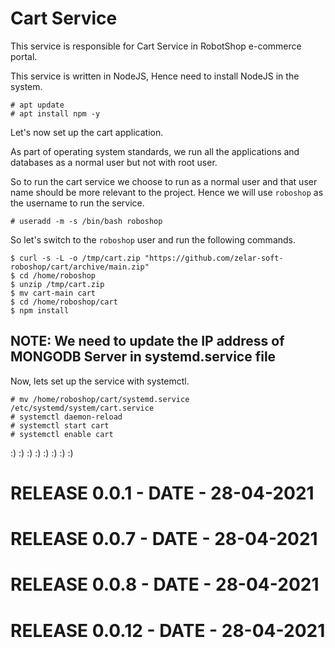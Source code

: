 # Cart Service

This service is responsible for Cart Service in  RobotShop e-commerce portal.

This service is written in NodeJS, Hence need to install NodeJS in the system.

```
# apt update
# apt install npm -y 
```

Let's now set up the cart application.

As part of operating system standards, we run all the applications and databases as a normal user but not with root user.

So to run the cart service we choose to run as a normal user and that user name should be more relevant to the project. Hence we will use `roboshop` as the username to run the service.

```
# useradd -m -s /bin/bash roboshop
```

So let's switch to the `roboshop` user and run the following commands.

```
$ curl -s -L -o /tmp/cart.zip "https://github.com/zelar-soft-roboshop/cart/archive/main.zip"
$ cd /home/roboshop
$ unzip /tmp/cart.zip
$ mv cart-main cart
$ cd /home/roboshop/cart
$ npm install 
```

## NOTE: We need to update the IP address of MONGODB Server in systemd.service file 


Now, lets set up the service with systemctl.

```
# mv /home/roboshop/cart/systemd.service /etc/systemd/system/cart.service
# systemctl daemon-reload
# systemctl start cart
# systemctl enable cart
```

:) :) :) :) :) :) :) :)
# RELEASE 0.0.1 - DATE - 28-04-2021
# RELEASE 0.0.7 - DATE - 28-04-2021
# RELEASE 0.0.8 - DATE - 28-04-2021
# RELEASE 0.0.12 - DATE - 28-04-2021